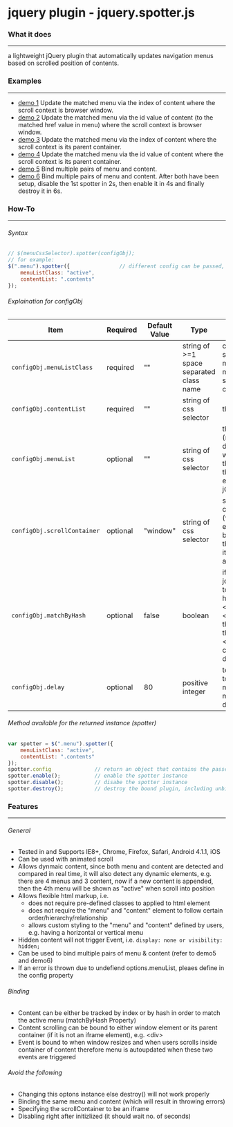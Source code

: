 # jquery plugin - jquery.spotter.js


### What it does
***
a lightweight jQuery plugin that automatically updates navigation menus based on scrolled position of contents.


### Examples
***
- [demo 1]
Update the matched menu via the index of content where the scroll context is browser window.
- [demo 2]
Update the matched menu via the id value of content (to the matched href value in menu) where the scroll context is browser window.
- [demo 3]
Update the matched menu via the index of content where the scroll context is its parent container.
- [demo 4]
Update the matched menu  via the id value of content where the scroll context is its parent container.
- [demo 5]
Bind multiple pairs of menu and content.
- [demo 6]
Bind multiple pairs of menu and content. After both have been setup, disable the 1st spotter in 2s, then enable it in 4s and finally destroy it in 6s.


### How-To
***
###### Syntax
```javascript
// $(menuCssSelector).spotter(configObj);
// for example:
$(".menu").spotter({				// different config can be passed, refer to demo
	menuListClass: "active",
	contentList: ".contents"
});
```
###### Explaination for configObj
Item | Required | Default Value | Type | Description
---  |  ---  |  ---  |  ---  |  ---
`configObj.menuListClass`  |  required  |  ""  |  string of &gt;=1 space separated class name  |  css active state for the matching menu when scrolled into a content
`configObj.contentList`  |  required  |  ""  |  string of css selector  |  the contents
`configObj.menuList`  |  optional  |  ""  |  string of css selector  |  the menus (needs to be defined only when this.selector throws an error in jQuery)
`configObj.scrollContainer`   |  optional   |  "window"  |  string of css selector   |  specify scroll container (where scroll event is bound) for the contents; it cannot be an iframe
`configObj.matchByHash`  |  optional  |  false  |  boolean  |  if true, it tells jquery.spotter to match the href value in &lt;a&gt; inside &lt;li&gt; inside the menu to the id value in &lt;li&gt; for the content at detection
`configObj.delay`  |  optional  |  80   |  positive integer  |  tells browser to update the matching menu after an delay in ms

###### Method available for the returned instance (spotter)
```javascript
var spotter = $(".menu").spotter({
	menuListClass: "active",
	contentList: ".contents"
});
spotter.config 				// return an object that contains the passed configuration
spotter.enable(); 			// enable the spotter instance
spotter.disable();			// disabe the spotter instance
spotter.destroy();			// destroy the bound plugin, including unbinding the bound resize and scroll events
```


### Features
***
###### General
- Tested in and Supports IE8+, Chrome, Firefox, Safari, Android 4.1.1, iOS
- Can be used with animated scroll
- Allows dynmaic content, since both menu and content are detected and compared in real time, it will also detect any dynamic elements, e.g. there are 4 menus and 3 content, now if a new content is appended, then the 4th menu will be shown as "active" when scroll into position
- Allows flexible html markup, i.e.
	* does not require pre-defined classes to applied to html element
	* does not require the "menu" and "content" element to follow certain order/hierarchy/relationship
	* allows custom styling to the "menu" and "content" defined by users, e.g. having a horizontal or vertical menu
- Hidden content will not trigger Event, i.e. `display: none or visibility: hidden;`
- Can be used to bind multiple pairs of menu & content (refer to demo5 and demo6)
- If an error is thrown due to undefiend options.menuList, pleaes define in the config property

###### Binding
- Content can be either be tracked by index or by hash in order to match the active menu (matchByHash Property)
- Content scrolling can be bound to either window element or its parent container (if it is not an iframe element), e.g. &lt;div&gt;
- Event is bound to when window resizes and when users scrolls inside container of content therefore menu is autoupdated when these two events are triggered

###### Avoid the following
- Changing this optons instance else destroy() will not work properly
- Binding the same menu and content (which will result in throwing errors)
- Specifying the scrollContainer to be an iframe
- Disabling right after initizlized (it should wait no. of seconds)





[demo 1]: http://charltonc.com/work/jquery-spotter/demo1.html
[demo 2]: http://charltonc.com/work/jquery-spotter/demo2.html
[demo 3]: http://charltonc.com/work/jquery-spotter/demo3.html
[demo 4]: http://charltonc.com/work/jquery-spotter/demo4.html
[demo 5]: http://charltonc.com/work/jquery-spotter/demo5.html
[demo 6]: http://charltonc.com/work/jquery-spotter/demo6.html